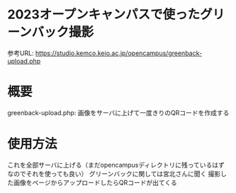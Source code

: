 # 2023オープンキャンパスで使ったグリーンバック撮影
参考URL: https://studio.kemco.keio.ac.jp/opencampus/greenback-upload.php
# 概要
greenback-upload.php: 画像をサーバに上げて一度きりのQRコードを作成する

# 使用方法
これを全部サーバに上げる（まだopencampusディレクトリに残っているはずなのでそれを使っても良い）
グリーンバックに関しては宮北さんに聞く
撮影した画像をページからアップロードしたらQRコードが出てくる
